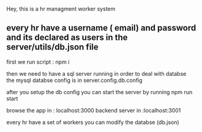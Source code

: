 Hey,
this is a hr managment worker system

## every hr have a username ( email) and password and its declared as users in the server/utils/db.json file

 first we run script : npm i

then we need to have a sql server running in order to deal with databse  
the mysql databse config is in server.config.db.config

after you setup the db config
you can start the server by running
npm run start

browse the app in : localhost:3000
backend server in :localhost:3001

every hr have a set of workers
you can modify the databse (db.json)
